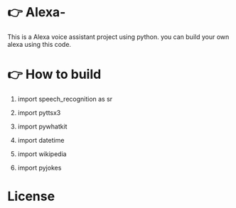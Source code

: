 # :point_right: Alexa- 

This is a Alexa voice assistant project using python. you can build your own alexa using this code. 

# :point_right: How to build 

1) import speech_recognition as sr

2) import pyttsx3

3) import pywhatkit

4) import datetime

5) import wikipedia

6) import pyjokes 

# License 







